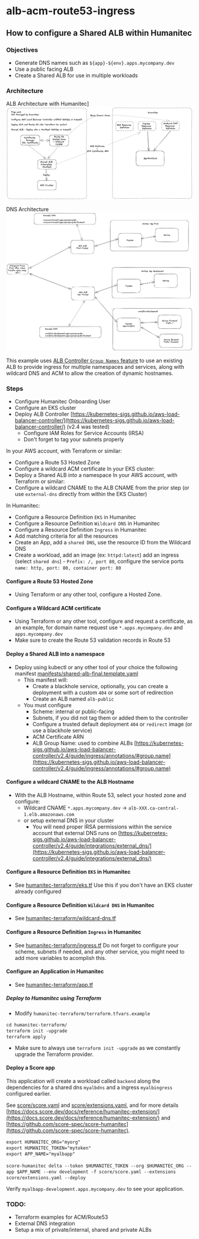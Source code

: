 # alb-acm-route53-ingress

## How to configure a Shared ALB within Humanitec

### Objectives
- Generate DNS names such as `${app}-${env}.apps.mycompany.dev`
- Use a public facing ALB
- Create a Shared ALB for use in multiple workloads

### Architecture

ALB Architecture with Humanitec]
![ALB Architecture with Humanitec](images/architecture.png)

DNS Architecture
![DNS Architecture](images/architecture-dns.png)

This example uses [ALB Controller `Group Names` feature](https://kubernetes-sigs.github.io/aws-load-balancer-controller/v2.4/guide/ingress/annotations/#group.name) to use an existing ALB to provide ingress for multiple namespaces and services, along with wildcard DNS and ACM to allow the creation of dynamic hostnames.

### Steps
  - Configure Humanitec Onboarding User
  - Configure an EKS cluster
  - Deploy ALB Controller [https://kubernetes-sigs.github.io/aws-load-balancer-controller/](https://kubernetes-sigs.github.io/aws-load-balancer-controller/) (v2.4 was tested)
    - Configure IAM Roles for Service Accounts (IRSA) 
    - Don't forget to tag your subnets properly

In your AWS account, with Terraform or similar:
  - Configure a Route 53 Hosted Zone
  - Configure a wildcard ACM certificate
In your EKS cluster:
  - Deploy a Shared ALB into a namespace
In your AWS account, with Terraform or similar:
  - Configure a wildcard CNAME to the ALB CNAME from the prior step (or use `external-dns` directly from within the EKS Cluster)

In Humanitec:
  - Configure a Resource Definition `EKS` in Humanitec
  - Configure a Resource Definition `Wildcard DNS` in Humanitec
  - Configure a Resource Definition `Ingress` in Humanitec
  - Add matching criteria for all the resources
  - Create an App, add a `shared DNS`, use the resource ID from the Wildcard DNS
  - Create a workload, add an image (ex: `httpd:latest`) add an ingress (select `shared dns`) - `Prefix: /, port 80`, configure the service ports `name: http, port: 80, container port: 80`

#### Configure a Route 53 Hosted Zone
- Using Terraform or any other tool, configure a Hosted Zone.

####  Configure a Wildcard ACM certificate
- Using Terraform or any other tool, configure and request a certificate, as an example, for domain name request use `*.apps.mycompany.dev` and `apps.mycompany.dev`
- Make sure to create the Route 53 validation records in Route 53

#### Deploy a Shared ALB into a namespace
- Deploy using kubectl or any other tool of your choice the following manifest [manifests/shared-alb-final.template.yaml](manifests/shared-alb-final.template.yaml)
  - This manifest will:
    - Create a blackhole service, optionally, you can create a deployment with a custom `404` or some sort of redirection
    - Create an ALB named `alb-public`
  - You must configure
    - Scheme: internal or public-facing
    - Subnets, if you did not tag them or added them to the controller
    - Configure a trusted default deployment `404` or `redirect` image (or use a blackhole service)
    - ACM Certificate ARN
    - ALB Group Name: used to combine ALBs [https://kubernetes-sigs.github.io/aws-load-balancer-controller/v2.4/guide/ingress/annotations/#group.name](https://kubernetes-sigs.github.io/aws-load-balancer-controller/v2.4/guide/ingress/annotations/#group.name) 

#### Configure a wildcard CNAME to the ALB Hostname
- With the ALB Hostname, within Route 53, select your hosted zone and configure:
  - Wildcard CNAME `*.apps.mycompany.dev` -> `alb-XXX.ca-central-1.elb.amazonaws.com`
  - or setup external DNS in your cluster
    - You will need proper IRSA permissions within the service account that external DNS runs on [https://kubernetes-sigs.github.io/aws-load-balancer-controller/v2.4/guide/integrations/external_dns/](https://kubernetes-sigs.github.io/aws-load-balancer-controller/v2.4/guide/integrations/external_dns/)

#### Configure a Resource Definition `EKS` in Humanitec
- See [humanitec-terraform/eks.tf](humanitec-terraform/eks.tf)
Use this if you don't have an EKS cluster already configured

#### Configure a Resource Definition `Wildcard DNS` in Humanitec
- See [humanitec-terraform/wildcard-dns.tf](humanitec-terraform/wildcard-dns.tf)

#### Configure a Resource Definition `Ingress` in Humanitec
- See [humanitec-terraform/ingress.tf](humanitec-terraform/ingress.tf)
Do not forget to configure your scheme, subnets if needed, and any other service, you might need to add more variables to acomplish this.

#### Configure an Application in Humanitec
- See [humanitec-terraform/app.tf](humanitec-terraform/app.tf)


#####  Deploy to Humanitec using Terraform
- Modify `humanitec-terraform/terraform.tfvars.example`
```
cd humanitec-terraform/
terraform init -upgrade
terraform apply
```
- Make sure to always use `terraform init -upgrade` as we constantly upgrade the Terraform provider.

#### Deploy a Score app

This application will create a workload called `backend` along the dependencies for a shared dns `myalbdns` and a ingress `myalbingress` configured earlier.

See [score/score.yaml](score/score.yaml) and [score/extensions.yaml](score/extensions.yaml), and for more details [https://docs.score.dev/docs/reference/humanitec-extension/](https://docs.score.dev/docs/reference/humanitec-extension/) and [https://github.com/score-spec/score-humanitec](https://github.com/score-spec/score-humanitec).

```
export HUMANITEC_ORG="myorg"
export HUMANITEC_TOKEN="mytoken"
export APP_NAME="myalbapp"

score-humanitec delta --token $HUMANITEC_TOKEN --org $HUMANITEC_ORG --app $APP_NAME --env development -f score/score.yaml --extensions score/extensions.yaml --deploy
```

Verify `myalbapp-development.apps.mycompany.dev` to see your application.

### TODO:
- Terraform examples for ACM/Route53
- External DNS integration
- Setup a mix of private/internal, shared and private ALBs